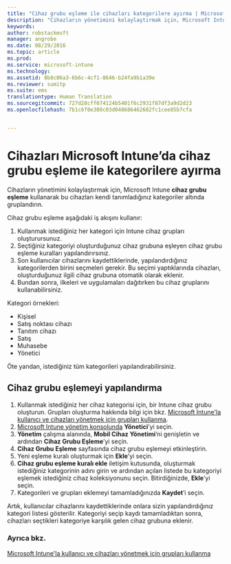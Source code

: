 ```yaml
---
title: "Cihaz grubu eşleme ile cihazları kategorilere ayırma | Microsoft Intune"
description: "Cihazların yönetimini kolaylaştırmak için, Microsoft Intune cihaz grubu eşleme özelliğini kullanarak bu cihazları kendi tanımladığınız kategoriler altında gruplandırın."
keywords: 
author: robstackmsft
manager: angrobe
ms.date: 08/29/2016
ms.topic: article
ms.prod: 
ms.service: microsoft-intune
ms.technology: 
ms.assetid: 8b8c06a3-6b6c-4cf1-8646-b24fa9b1a39e
ms.reviewer: sumitp
ms.suite: ems
translationtype: Human Translation
ms.sourcegitcommit: 727d28cff074124b5401f6c2931f87df3a9d2d23
ms.openlocfilehash: 7b1c6f0e380c03d048686462682fc1cee85b7cfa


---
```


# Cihazları Microsoft Intune’da cihaz grubu eşleme ile kategorilere ayırma
Cihazların yönetimini kolaylaştırmak için, Microsoft Intune **cihaz grubu eşleme** kullanarak bu cihazları kendi tanımladığınız kategoriler altında gruplandırın. 

Cihaz grubu eşleme aşağıdaki iş akışını kullanır:
1. Kullanmak istediğiniz her kategori için Intune cihaz grupları oluşturursunuz.
2. Seçtiğiniz kategoriyi oluşturduğunuz cihaz grubuna eşleyen cihaz grubu eşleme kuralları yapılandırırsınız.
3. Son kullanıcılar cihazlarını kaydettiklerinde, yapılandırdığınız kategorilerden birini seçmeleri gerekir. Bu seçimi yaptıklarında cihazları, oluşturduğunuz ilgili cihaz grubuna otomatik olarak eklenir.
4. Bundan sonra, ilkeleri ve uygulamaları dağıtırken bu cihaz gruplarını kullanabilirsiniz.

Kategori örnekleri:
* Kişisel
* Satış noktası cihazı
* Tanıtım cihazı
* Satış
* Muhasebe
* Yönetici

Öte yandan, istediğiniz tüm kategorileri yapılandırabilirsiniz.

## Cihaz grubu eşlemeyi yapılandırma
1. Kullanmak istediğiniz her cihaz kategorisi için, bir Intune cihaz grubu oluşturun. Grupları oluşturma hakkında bilgi için bkz. [Microsoft Intune'la kullanıcı ve cihazları yönetmek için grupları kullanma](use-groups-to-manage-users-and-devices-with-microsoft-intune.md).
2. [Microsoft Intune yönetim konsolunda](https://manage.microsoft.com) **Yönetici**’yi seçin.
3. **Yönetim** çalışma alanında, **Mobil Cihaz Yönetimi**’ni genişletin ve ardından **Cihaz Grubu Eşleme**’yi seçin.
4. **Cihaz Grubu Eşleme** sayfasında cihaz grubu eşlemeyi etkinleştirin.
5. Yeni eşleme kuralı oluşturmak için **Ekle**’yi seçin.
6. **Cihaz grubu eşleme kuralı ekle** iletişim kutusunda, oluşturmak istediğiniz kategorinin adını girin ve ardından açılan listede bu kategoriyi eşlemek istediğiniz cihaz koleksiyonunu seçin. Bitirdiğinizde, **Ekle**’yi seçin.
7. Kategorileri ve grupları eklemeyi tamamladığınızda **Kaydet**’i seçin.

Artık, kullanıcılar cihazlarını kaydettiklerinde onlara sizin yapılandırdığınız kategori listesi gösterilir. Kategoriyi seçip kaydı tamamladıktan sonra, cihazları seçtikleri kategoriye karşılık gelen cihaz grubuna eklenir.

### Ayrıca bkz.
[Microsoft Intune'la kullanıcı ve cihazları yönetmek için grupları kullanma](use-groups-to-manage-users-and-devices-with-microsoft-intune.md)


<!--HONumber=Aug16_HO5-->


